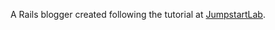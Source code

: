 A Rails blogger created following the tutorial at [JumpstartLab](http://tutorials.jumpstartlab.com/projects/blogger.html#i1:-form-based-workflow).